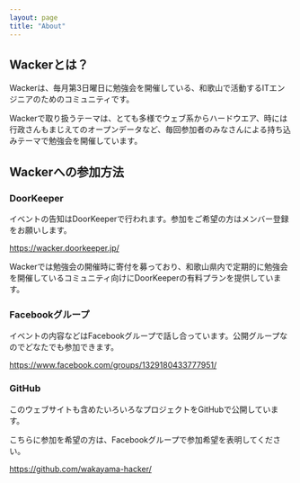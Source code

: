 ```yaml
---
layout: page
title: "About"
---
```


## Wackerとは？

Wackerは、毎月第3日曜日に勉強会を開催している、和歌山で活動するITエンジニアのためのコミュニティです。

Wackerで取り扱うテーマは、とても多様でウェブ系からハードウエア、時には行政さんもまじえてのオープンデータなど、毎回参加者のみなさんによる持ち込みテーマで勉強会を開催しています。

## Wackerへの参加方法

### DoorKeeper

イベントの告知はDoorKeeperで行われます。参加をご希望の方はメンバー登録をお願いします。

https://wacker.doorkeeper.jp/

Wackerでは勉強会の開催時に寄付を募っており、和歌山県内で定期的に勉強会を開催しているコミュニティ向けにDoorKeeperの有料プランを提供しています。

### Facebookグループ

イベントの内容などはFacebookグループで話し合っています。公開グループなのでどなたでも参加できます。

https://www.facebook.com/groups/1329180433777951/

### GitHub

このウェブサイトも含めたいろいろなプロジェクトをGitHubで公開しています。

こちらに参加を希望の方は、Facebookグループで参加希望を表明してください。

https://github.com/wakayama-hacker/
